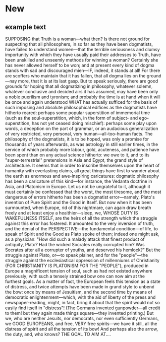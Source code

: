 

<div style="Times New Roman", Times, serif;>
  
# New
## example text
SUPPOSING that Truth is a woman—what then? Is there not ground for suspecting that all philosophers, in so far as they have been dogmatists, have failed to understand women—that the terrible seriousness and clumsy importunity with which they have usually paid their addresses to Truth, have been unskilled and unseemly methods for winning a woman? Certainly she has never allowed herself to be won; and at present every kind of dogma stands with sad and discouraged mien—IF, indeed, it stands at all! For there are scoffers who maintain that it has fallen, that all dogma lies on the ground—nay more, that it is at its last gasp. But to speak seriously, there are good grounds for hoping that all dogmatizing in philosophy, whatever solemn, whatever conclusive and decided airs it has assumed, may have been only a noble puerilism and tyronism; and probably the time is at hand when it will be once and again understood WHAT has actually sufficed for the basis of such imposing and absolute philosophical edifices as the dogmatists have hitherto reared: perhaps some popular superstition of immemorial time (such as the soul-superstition, which, in the form of subject- and ego-superstition, has not yet ceased doing mischief): perhaps some play upon words, a deception on the part of grammar, or an audacious generalization of very restricted, very personal, very human—all-too-human facts. The philosophy of the dogmatists, it is to be hoped, was only a promise for thousands of years afterwards, as was astrology in still earlier times, in the service of which probably more labour, gold, acuteness, and patience have been spent than on any actual science hitherto: we owe to it, and to its "super-terrestrial" pretensions in Asia and Egypt, the grand style of architecture. It seems that in order to inscribe themselves upon the heart of humanity with everlasting claims, all great things have first to wander about the earth as enormous and awe-inspiring caricatures: dogmatic philosophy has been a caricature of this kind—for instance, the Vedanta doctrine in Asia, and Platonism in Europe. Let us not be ungrateful to it, although it must certainly be confessed that the worst, the most tiresome, and the most dangerous of errors hitherto has been a dogmatist error—namely, Plato's invention of Pure Spirit and the Good in Itself. But now when it has been surmounted, when Europe, rid of this nightmare, can again draw breath freely and at least enjoy a healthier—sleep, we, WHOSE DUTY IS WAKEFULNESS ITSELF, are the heirs of all the strength which the struggle against this error has fostered. It amounted to the very inversion of truth, and the denial of the PERSPECTIVE—the fundamental condition—of life, to speak of Spirit and the Good as Plato spoke of them; indeed one might ask, as a physician: "How did such a malady attack that finest product of antiquity, Plato? Had the wicked Socrates really corrupted him? Was Socrates after all a corrupter of youths, and deserved his hemlock?" But the struggle against Plato, or—to speak plainer, and for the "people"—the struggle against the ecclesiastical oppression of millenniums of Christianity (FOR CHRISTIANITY IS PLATONISM FOR THE "PEOPLE"), produced in Europe a magnificent tension of soul, such as had not existed anywhere previously; with such a tensely strained bow one can now aim at the furthest goals. As a matter of fact, the European feels this tension as a state of distress, and twice attempts have been made in grand style to unbend the bow: once by means of Jesuitism, and the second time by means of democratic enlightenment—which, with the aid of liberty of the press and newspaper-reading, might, in fact, bring it about that the spirit would not so easily find itself in "distress"! (The Germans invented gunpowder—all credit to them! but they again made things square—they invented printing.) But we, who are neither Jesuits, nor democrats, nor even sufficiently Germans, we GOOD EUROPEANS, and free, VERY free spirits—we have it still, all the distress of spirit and all the tension of its bow! And perhaps also the arrow, the duty, and, who knows? THE GOAL TO AIM AT....






























  
</div>
